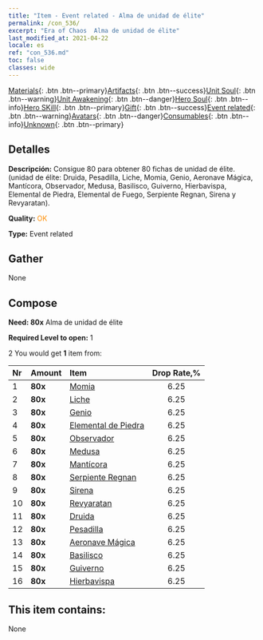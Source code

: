 ```yaml
---
title: "Item - Event related - Alma de unidad de élite"
permalink: /con_536/
excerpt: "Era of Chaos  Alma de unidad de élite"
last_modified_at: 2021-04-22
locale: es
ref: "con_536.md"
toc: false
classes: wide
---
```

 [Materials](/ItemsES/){: .btn .btn--primary}[Artifacts](/ItemsES/Artifacts/){: .btn .btn--success}[Unit Soul](/ItemsES/UnitSoul/){: .btn .btn--warning}[Unit Awakening](/ItemsES/UnitAwakening/){: .btn .btn--danger}[Hero Soul](/ItemsES/HeroSoul/){: .btn .btn--info}[Hero SKill](/ItemsES/HeroSkill/){: .btn .btn--primary}[Gift](/ItemsES/Gift/){: .btn .btn--success}[Event related](/ItemsES/Events/){: .btn .btn--warning}[Avatars](/ItemsES/Avatars/){: .btn .btn--danger}[Consumables](/ItemsES/Consumables/){: .btn .btn--info}[Unknown](/ItemsES/Unknown/){: .btn .btn--primary}

## Detalles
 **Descripción:** Consigue 80 para obtener 80 fichas de unidad de élite. (unidad de élite: Druida, Pesadilla, Liche, Momia, Genio, Aeronave Mágica, Mantícora, Observador, Medusa, Basilisco, Guiverno, Hierbavispa, Elemental de Piedra, Elemental de Fuego, Serpiente Regnan, Sirena y Revyaratan).

 **Quality:** <span style="color: #FF8C00">OK</span>

 **Type:** Event related

## Gather

  None

## Compose

 **Need: 80x** Alma de unidad de élite

 **Required Level to open:** 1

 2 You would get **1** item  from:

  | Nr | Amount |     Item    | Drop Rate,% |
  |:---|:-------|:------------|:---------:|
  | 1 |  **80x** | [Momia](/es/Items/unt_215/) | 6.25 | 
  | 2 |  **80x** | [Liche](/es/Items/unt_212/) | 6.25 | 
  | 3 |  **80x** | [Genio](/es/Items/unt_239/) | 6.25 | 
  | 4 |  **80x** | [Elemental de Piedra](/es/Items/unt_266/) | 6.25 | 
  | 5 |  **80x** | [Observador](/es/Items/unt_246/) | 6.25 | 
  | 6 |  **80x** | [Medusa](/es/Items/unt_247/) | 6.25 | 
  | 7 |  **80x** | [Mantícora](/es/Items/unt_249/) | 6.25 | 
  | 8 |  **80x** | [Serpiente Regnan](/es/Items/unt_276/) | 6.25 | 
  | 9 |  **80x** | [Sirena](/es/Items/unt_277/) | 6.25 | 
  | 10 |  **80x** | [Revyaratan](/es/Items/unt_280/) | 6.25 | 
  | 11 |  **80x** | [Druida](/es/Items/unt_206/) | 6.25 | 
  | 12 |  **80x** | [Pesadilla](/es/Items/unt_233/) | 6.25 | 
  | 13 |  **80x** | [Aeronave Mágica](/es/Items/unt_242/) | 6.25 | 
  | 14 |  **80x** | [Basilisco](/es/Items/unt_256/) | 6.25 | 
  | 15 |  **80x** | [Guiverno](/es/Items/unt_258/) | 6.25 | 
  | 16 |  **80x** | [Hierbavispa](/es/Items/unt_260/) | 6.25 | 


## This item contains:

  None

